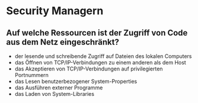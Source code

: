 # Security Managern

## Auf welche Ressourcen ist der Zugriff von Code aus dem Netz eingeschränkt?
* der lesende und schreibende Zugriff auf Dateien des lokalen Computers
* das Öffnen von TCP/IP-Verbindungen zu einem anderen als dem Host
* das Akzeptieren von TCP/IP-Verbindungen auf privilegierten Portnummern
* das Lesen benutzerbezogener System-Properties
* das Ausführen externer Programme
* das Laden von System-Libraries

